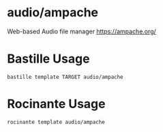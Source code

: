 # audio/ampache
Web-based Audio file manager
https://ampache.org/

# Bastille Usage
```shell
bastille template TARGET audio/ampache
```

# Rocinante Usage
```shell
rocinante template audio/ampache
```

